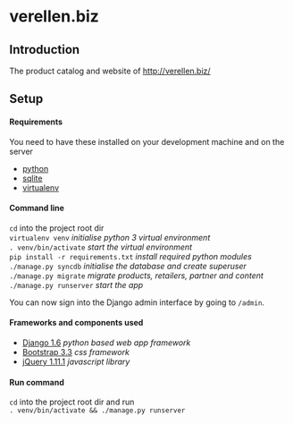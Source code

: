 verellen.biz
============

## Introduction

The product catalog and website of http://verellen.biz/

## Setup

#### Requirements
You need to have these installed on your development machine and on the server
- [python](https://www.python.org)
- [sqlite](https://www.sqlite.org/)
- [virtualenv](https://virtualenv.pypa.io/en/stable/)

#### Command line

`cd` into the project root dir  
`virtualenv venv` *initialise python 3 virtual environment*  
`. venv/bin/activate` *start the virtual environment*  
`pip install -r requirements.txt` *install required python modules*  
`./manage.py syncdb` *initialise the database and create superuser*  
`./manage.py migrate` *migrate products, retailers, partner and content*  
`./manage.py runserver` *start the app*

You can now sign into the Django admin interface by going to `/admin`.

#### Frameworks and components used
- [Django 1.6](https://www.djangoproject.com) *python based web app framework*
- [Bootstrap 3.3](http://getbootstrap.com) *css framework*
- [jQuery 1.11.1](https://jquery.com/) *javascript library*

#### Run command

`cd` into the project root dir and run  
`. venv/bin/activate && ./manage.py runserver`

